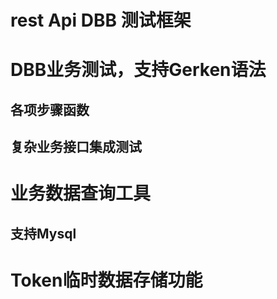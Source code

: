# rest Api DBB 测试框架

# DBB业务测试，支持Gerken语法
## 各项步骤函数
## 复杂业务接口集成测试
# 业务数据查询工具
## 支持Mysql
# Token临时数据存储功能
